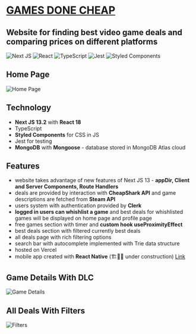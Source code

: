 # [GAMES DONE CHEAP](https://gg-puce.vercel.app/)

## Website for finding best video game deals and comparing prices on different platforms

![Next JS](https://img.shields.io/badge/Next-black?style=for-the-badge&logo=next.js&logoColor=white)
![React](https://img.shields.io/badge/react-%2320232a.svg?style=for-the-badge&logo=react&logoColor=%2361DAFB)
![TypeScript](https://img.shields.io/badge/typescript-%23007ACC.svg?style=for-the-badge&logo=typescript&logoColor=white)
![Jest](https://img.shields.io/badge/-jest-%23C21325?style=for-the-badge&logo=jest&logoColor=white)
![Styled Components](https://img.shields.io/badge/styled--components-DB7093?style=for-the-badge&logo=styled-components&logoColor=white)

## Home Page

![Home Page](https://res.cloudinary.com/dtct3niec/image/upload/v1680706344/home_page2.png)

## Technology

- **Next JS 13.2** with **React 18**
- TypeScript
- **Styled Components** for CSS in JS
- Jest for testing
- **MongoDB** with **Mongoose** - database stored in MongoDB Atlas cloud

## Features

- website takes advantage of new features of Next JS 13 - **appDir, Client and Server Components, Route Handlers**
- deals are provided by interaction with **CheapShark API** and game descriptions are fetched from **Steam API**
- users system with authentication provided by **Clerk**
- **logged in users can whishlist a game** and best deals for whishlisted games will be displayed on home page and profile page
- free games section with timer and **custom hook useProximityEffect**
- best deals section with filtered currently best deals
- all deals page with rich filtering options
- search bar with autocomplete implemented with Trie data structure
- hosted on Vercel
- mobile app created with **React Native** (🏗👷‍♂️ under construction) [Link](https://github.com/ArlatPS/gdc_mobile)

## Game Details With DLC

![Game Details](https://res.cloudinary.com/dtct3niec/image/upload/v1680706343/game_details_2.png)

## All Deals With Filters

![Filters](https://res.cloudinary.com/dtct3niec/image/upload/v1679344077/github/all_deals.png)
